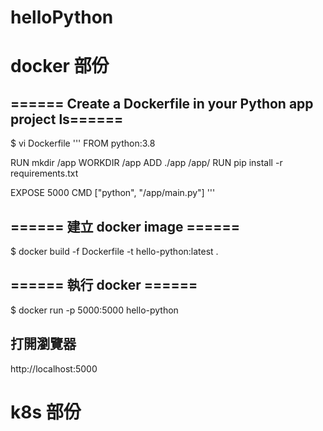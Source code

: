 # helloPython

# docker 部份
## ====== Create a Dockerfile in your Python app project ls======
$ vi Dockerfile
'''
FROM python:3.8

RUN mkdir /app
WORKDIR /app
ADD ./app /app/
RUN pip install -r requirements.txt

EXPOSE 5000
CMD ["python", "/app/main.py"]
'''
## ====== 建立 docker image ======
$ docker build -f Dockerfile -t hello-python:latest .

## ====== 執行 docker ======
$ docker run -p 5000:5000 hello-python

## 打開瀏覽器
http://localhost:5000


# k8s 部份

